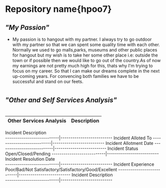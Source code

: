 # **Repository name{hpoo7}**
## ***"My Passion"***
* My passion is to hangout with my partner. I always try to go outdoor with my partner so that we can spent some quality time with each other. Normally we used to go malls,parks, museums and other public places for hangout but my wish is to take her some other place i.e: outside the town or if possible then we would like to go out of the country.As of now my earnings are not pretty much high for this, thats why I'm trying to focus on my career. So that I can make our dreams complete in the next up-coming years. For convencing both families we have to be successful and stand on our feets.
#
## ***"Other and Self Services Analysis"***
#
**Other Services Analysis**|**Description**
---------------------------|--------------------------
Incident Description	
---------------------------|--------------------------
Incident Alloted To	
---------------------------|--------------------------
Incident Allotment Date	
---------------------------|--------------------------
Incident Status	Open/Closed/Pending
---------------------------|--------------------------
Incident Resolution Date	
---------------------------|--------------------------
Incident Experience	Poor/Bad/Not Satisfactory/Satisfactory/Good/Excellent
---------------------------|--------------------------
Incident Description	
---------------------------|--------------------------
